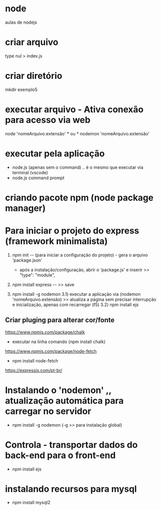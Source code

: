 # node
 aulas de nodejs

 # criar arquivo
 type nul > index.js

# criar diretório
 mkdir exemplo5

 # executar arquivo - Ativa conexão para acesso via web
 node 'nomeArquivo.extensão'
    * ou *
 nodemon 'nomeArquivo.extensão'

 # executar pela aplicação
  - node.js (apenas sem o command) .. é o mesmo que executar via terminal (vscode)
  - node.js command prompt


 # criando pacote npm (node package manager)
 # Para iniciar o projeto do express (framework minimalista)
 
 1) npm init -- (para iniciar a configuração do projeto) - gera o arquivo 'package.json'
    * após a instalação/configuração, abrir o 'package.js' e inserir  >>  "type": "module",

 2) npm install express  -- >> save

 3) npm install -g nodemon
 3.1) executar a aplicação via (nodemon 'nomeArquivo.extensão) >> atualiza a página sem precisar interrupção e inicialização, apenas com recarregar (f5)
 3.2) npm install ejs

 ## Criar pluging para alterar cor/fonte
 https://www.npmjs.com/package/chalk
 - executar na linha comando (npm install chalk)

 https://www.npmjs.com/package/node-fetch
 - npm install node-fetch

 https://expressjs.com/pt-br/
 

 # Instalando o 'nodemon' ,, atualização automática para carregar no servidor
  - npm install -g nodemon  (-g >> para instalação global)

  # Controla - transportar dados do back-end para o front-end
  - npm install ejs

  # instalando recursos para mysql
  - npm install mysql2
